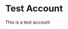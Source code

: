 # Test Account

This is a test account

<!---
jchangeneration/jchangeneration is a ✨ special ✨ repository because its `README.md` (this file) appears on your GitHub profile.
You can click the Preview link to take a look at your changes.
--->
